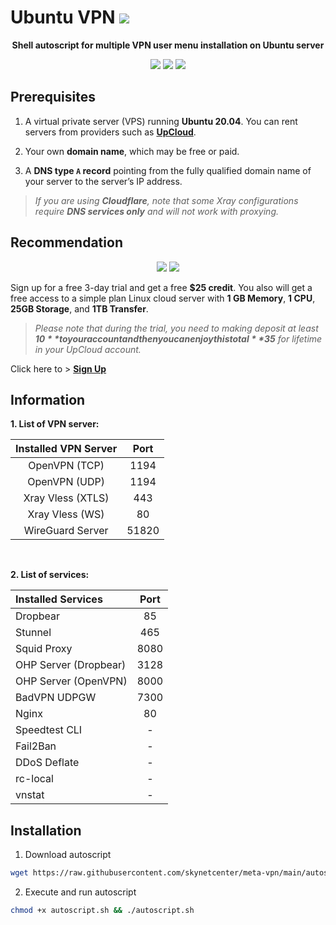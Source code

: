 # Ubuntu VPN <img src="https://img.shields.io/badge/Markdown-000000?style=flat&logo=markdown&logoColor=white"/>
<p align="center">
<b>Shell autoscript for multiple VPN user menu installation on Ubuntu server</b>
</p>
<p align="center">
<img src="https://img.shields.io/badge/Shell_Script-121011?style=for-the-badge&logo=gnu-bash&logoColor=white"/>
<img src="https://img.shields.io/badge/Linux-FCC624?style=for-the-badge&logo=linux&logoColor=black"/>
<img src="https://img.shields.io/badge/Ubuntu-20.04 LTS-informational?style=for-the-badge&labelColor=E95420&logo=ubuntu&logoColor=white"/>
</p>

## Prerequisites
1. A virtual private server (VPS) running **Ubuntu 20.04**. You can rent servers from providers such as **[UpCloud](https://upcloud.com/signup/?promo=8X94J9)**.

2. Your own **domain name**, which may be free or paid.

3. A **DNS type `A` record** pointing from the fully qualified domain name of your server to the server’s IP address.

> _If you are using **Cloudflare**, note that some Xray configurations require **DNS services only** and will not work with proxying._

## Recommendation
<p align="center">
<img src="https://img.shields.io/badge/Upcloud_Server-Sign?style=for-the-badge&color=purple&logo=upcloud&logoColor=white"/>
<img src="https://img.shields.io/badge/Linux-KVM-green?style=for-the-badge&labelColor=blue&logo=tryhackme&logoColor=white"/>
</p>

Sign up for a free 3-day trial and get a free **$25 credit**. You also will get a free access to a simple plan Linux cloud server with **1 GB Memory**, **1 CPU**, **25GB Storage**, and **1TB Transfer**.

> _Please note that during the trial, you need to making deposit at least **$10** to your account and then you can enjoy this total **$35** for lifetime in your UpCloud account._

Click here to > **[Sign Up](https://upcloud.com/signup/?promo=8X94J9)**

## Information
**1. List of VPN server:**

| Installed VPN Server | Port |
| :---: | :---: |
| OpenVPN (TCP) | 1194 |
| OpenVPN (UDP) | 1194 |
| Xray Vless (XTLS) | 443 |
| Xray Vless (WS) | 80 |
| WireGuard Server | 51820 |

<br>

**2. List of services:**

| Installed Services | Port |
| :--- | :---: |
| Dropbear | 85 |
| Stunnel | 465 |
| Squid Proxy | 8080 |
| OHP Server (Dropbear) | 3128 |
| OHP Server (OpenVPN) | 8000 |
| BadVPN UDPGW | 7300 |
| Nginx | 80 |
| Speedtest CLI | - |
| Fail2Ban | - |
| DDoS Deflate | - |
| rc-local | - |
| vnstat | - |

## Installation
1. Download autoscript
```bash
wget https://raw.githubusercontent.com/skynetcenter/meta-vpn/main/autoscript.sh
```

2. Execute and run autoscript
```bash
chmod +x autoscript.sh && ./autoscript.sh
```
